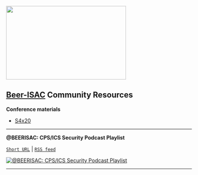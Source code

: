 
<p align="left">
  <img height="200" width="325" src="https://i.pinimg.com/originals/17/76/64/1776645539bad4985600cbf96a842f30.png">
</p>

## [Beer-ISAC](https://twitter.com/BEERISAC) Community Resources

**Conference materials**

- [S4x20](https://github.com/anton-shipulin/Beer-ISAC/tree/master/Conferences/S4x20)
___
**@BEERISAC: CPS/ICS Security Podcast Playlist**

[`Short URL`](http://bit.ly/beerisac) | [`RSS feed`](https://www.listennotes.com/listen/beerisac-cpsics-security-podcast-playlist-j-G0QwC8Zsu/rss/)

[![@BEERISAC: CPS/ICS Security Podcast Playlist](https://i.pinimg.com/originals/98/76/01/987601a83d7459270f350484ce46ad92.png)](https://www.listennotes.com/listen/beerisac-cpsics-security-podcast-playlist-j-G0QwC8Zsu/?display=episode)
___
